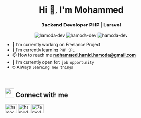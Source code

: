 <h1 align="center">Hi 👋, I'm Mohammed</h1>
<h3 align="center">Backend Developer PHP | Laravel</h3>

<p align="center"> <img src="https://komarev.com/ghpvc/?username=hamoda-dev&label=Profile%20views&color=0e75b6&style=flat" alt="hamoda-dev" />
		   <img src="https://badges.pufler.dev/repos/hamoda-dev" alt="hamoda-dev" />
		   <img src="https://img.shields.io/github/followers/hamoda-dev?label=Followers" alt="hamoda-dev" />
</p>

- 🔭 I’m currently working on Freelance Project
- 🌱 I’m currently learning `PHP SPL`
- 📫 How to reach me **mohammed.hamid.hamoda@gmail.com**
- :thinking: I’m currently open for: `job opportunity`
- :nerd_face: Always `learning new things`
<br>

## <img src="https://media.giphy.com/media/iY8CRBdQXODJSCERIr/giphy.gif" width="30px"> Connect with me
<p align="left">
<a href="https://twitter.com/hamoda_dev" target="blank"><img align="center" src="https://raw.githubusercontent.com/rahuldkjain/github-profile-readme-generator/master/src/images/icons/Social/twitter.svg" alt="hamoda_dev" height="30" width="40" /></a>
<a href="https://linkedin.com/in/hamoda-dev" target="blank"><img align="center" src="https://raw.githubusercontent.com/rahuldkjain/github-profile-readme-generator/master/src/images/icons/Social/linked-in-alt.svg" alt="hamoda-dev" height="30" width="40" /></a>
<a href="https://fb.com/7amoda-dev" target="blank"><img align="center" src="https://raw.githubusercontent.com/rahuldkjain/github-profile-readme-generator/master/src/images/icons/Social/facebook.svg" alt="7amoda-dev" height="30" width="40" /></a>
</p>
